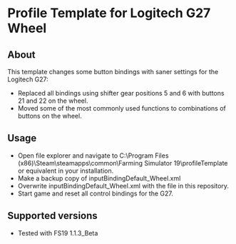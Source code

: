 # Profile Template for Logitech G27 Wheel

## About
This template changes some button bindings with saner settings for the Logitech G27:

- Replaced all bindings using shifter gear positions 5 and 6 with buttons 21 and 22 on the wheel.
- Moved some of the most commonly used functions to combinations of buttons on the wheel.

## Usage

- Open file explorer and navigate to C:\Program Files (x86)\Steam\steamapps\common\Farming Simulator 19\profileTemplate or equivalent in your installation.
- Make a backup copy of inputBindingDefault_Wheel.xml
- Overwrite inputBindingDefault_Wheel.xml with the file in this repository.
- Start game and reset all control bindings for the G27.

## Supported versions
- Tested with FS19 1.1.3_Beta
